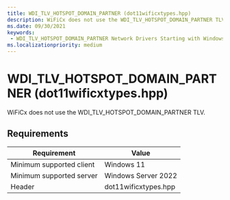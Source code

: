 ```yaml
---
title: WDI_TLV_HOTSPOT_DOMAIN_PARTNER (dot11wificxtypes.hpp)
description: WiFiCx does not use the WDI_TLV_HOTSPOT_DOMAIN_PARTNER TLV.
ms.date: 09/30/2021
keywords:
 - WDI_TLV_HOTSPOT_DOMAIN_PARTNER Network Drivers Starting with Windows Vista
ms.localizationpriority: medium
---
```


# WDI\_TLV\_HOTSPOT\_DOMAIN\_PARTNER (dot11wificxtypes.hpp)


WiFiCx does not use the WDI_TLV_HOTSPOT_DOMAIN_PARTNER TLV.

## Requirements

|Requirement|Value|
|--- |--- |
|Minimum supported client|Windows 11|
|Minimum supported server|Windows Server 2022|
|Header|dot11wificxtypes.hpp|

 

 




